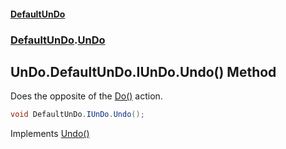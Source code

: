 #### [DefaultUnDo](DefaultUnDo.md 'DefaultUnDo')
### [DefaultUnDo](DefaultUnDo.md#DefaultUnDo 'DefaultUnDo').[UnDo](UnDo.md 'DefaultUnDo.UnDo')
## UnDo.DefaultUnDo.IUnDo.Undo() Method
Does the opposite of the [Do()](IUnDo_Do().md 'DefaultUnDo.IUnDo.Do()') action.  
```csharp
void DefaultUnDo.IUnDo.Undo();
```

Implements [Undo()](IUnDo_Undo().md 'DefaultUnDo.IUnDo.Undo()')  
